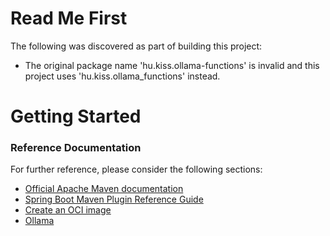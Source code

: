 # Read Me First
The following was discovered as part of building this project:

* The original package name 'hu.kiss.ollama-functions' is invalid and this project uses 'hu.kiss.ollama_functions' instead.

# Getting Started

### Reference Documentation
For further reference, please consider the following sections:

* [Official Apache Maven documentation](https://maven.apache.org/guides/index.html)
* [Spring Boot Maven Plugin Reference Guide](https://docs.spring.io/spring-boot/docs/3.2.7-SNAPSHOT/maven-plugin/reference/html/)
* [Create an OCI image](https://docs.spring.io/spring-boot/docs/3.2.7-SNAPSHOT/maven-plugin/reference/html/#build-image)
* [Ollama](https://docs.spring.io/spring-ai/reference/api/clients/ollama-chat.html)


